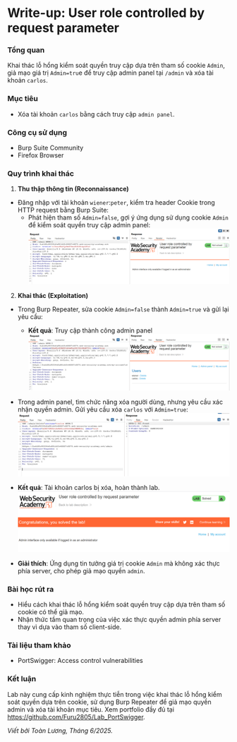 # Write-up: User role controlled by request parameter

### Tổng quan
Khai thác lỗ hổng kiểm soát quyền truy cập dựa trên tham số cookie `Admin`, giả mạo giá trị `Admin=tru`e để truy cập admin panel tại `/admin` và xóa tài khoản `carlos`.

### Mục tiêu
- Xóa tài khoản `carlos` bằng cách truy cập `admin panel`.

### Công cụ sử dụng
- Burp Suite Community
- Firefox Browser

### Quy trình khai thác
1. **Thu thập thông tin (Reconnaissance)**
- Đăng nhập với tài khoản `wiener`:`peter`, kiểm tra header Cookie trong HTTP request bằng Burp Suite:
    - Phát hiện tham số `Admin=false`, gợi ý ứng dụng sử dụng cookie `Admin` để kiểm soát quyền truy cập admin panel:
        ![admin](./image/author.png)

2. **Khai thác (Exploitation)**
- Trong Burp Repeater, sửa cookie `Admin=false` thành `Admin=true` và gửi lại yêu cầu:
    - **Kết quả**: Truy cập thành công admin panel
        ![admin](./image/admin.png)

- Trong admin panel, tìm chức năng xóa người dùng, nhưng yêu cầu xác nhận quyền admin. Gửi yêu cầu xóa `carlos` với `Admin=true`:
    ![delete](./image/delete.png)

- **Kết quả**: Tài khoản carlos bị xóa, hoàn thành lab.
    ![solved](./image/solve.png)

- **Giải thích**: Ứng dụng tin tưởng giá trị cookie `Admin` mà không xác thực phía server, cho phép giả mạo quyền `admin`.

### Bài học rút ra
- Hiểu cách khai thác lỗ hổng kiểm soát quyền truy cập dựa trên tham số cookie có thể giả mạo.
- Nhận thức tầm quan trọng của việc xác thực quyền admin phía server thay vì dựa vào tham số client-side.

### Tài liệu tham khảo
- PortSwigger: Access control vulnerabilities

### Kết luận
Lab này cung cấp kinh nghiệm thực tiễn trong việc khai thác lỗ hổng kiểm soát quyền dựa trên cookie, sử dụng Burp Repeater để giả mạo quyền admin và xóa tài khoản mục tiêu. Xem portfolio đầy đủ tại https://github.com/Furu2805/Lab_PortSwigger.

*Viết bởi Toàn Lương, Tháng 6/2025.*